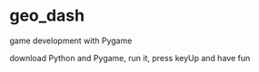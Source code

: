 # geo_dash
game development with Pygame

download Python and Pygame, run it, press keyUp and have fun
